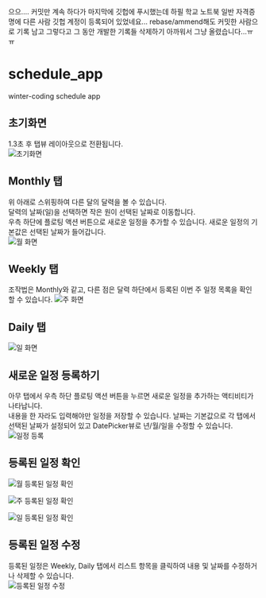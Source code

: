 으으.... 커밋만 계속 하다가 마지막에 깃헙에 푸시했는데 하필 학교 노트북 일반 자격증명에 다른 사람 깃헙 계정이 등록되어 있었네요...
rebase/ammend해도 커밋한 사람으로 기록 남고 그렇다고 그 동안 개발한 기록들 삭제하기 아까워서 그냥 올렸습니다...ㅠㅠ

# schedule_app
winter-coding schedule app

## 초기화면
1.3초 후 탭뷰 레이아웃으로 전환됩니다.<br>
![초기화면](http://postfiles7.naver.net/MjAxODExMDlfMjY1/MDAxNTQxNzQwNjE1MzY2.xsnMe5SdBzNBgfJH6G1kz4HpKPyq7zpdTUr7UROe96Ag.7_j-5o4U9NaCz3yZCafa9XP51yjxyM9lW0bNv_-vj0wg.PNG.dragon20002/image_5035105451541740482332.png?type=w580)

## Monthly 탭
위 아래로 스위핑하여 다른 달의 달력을 볼 수 있습니다.<br>
달력의 날짜(일)을 선택하면 작은 원이 선택된 날짜로 이동합니다.<br>
우측 하단에 플로팅 액션 버튼으로 새로운 일정을 추가할 수 있습니다. 새로운 일정의 기본값은 선택된 날짜가 들어갑니다.<br>
![월 화면](http://postfiles6.naver.net/MjAxODExMDlfMTk3/MDAxNTQxNzQwNjE1OTcz.lMaWma4ySYQ1djRYSdYqJtB2C4yh56BuVyYiPW8zZ_cg._ZJmGifXYf552efFRC24GFSY63-UeBCMvODpIFRNFx8g.PNG.dragon20002/image_8013112311541740482332.png?type=w580)

## Weekly 탭
조작법은 Monthly와 같고, 다른 점은 달력 하단에서 등록된 이번 주 일정 목록을 확인할 수 있습니다.
![주 화면](http://postfiles3.naver.net/MjAxODExMDlfMTky/MDAxNTQxNzQwNjE2Mzk5._n5hNun5FvCSIl0C7KbGPo-lMyeO1cJM4VFNmoTv-MEg.v3ZbomcwlrzsukJACUgak6p8fdC6yAxgy-gYQyjRLyUg.PNG.dragon20002/image_5448224831541740482332.png?type=w580)

## Daily 탭
![일 화면](http://postfiles15.naver.net/MjAxODExMDlfMTUz/MDAxNTQxNzQwNjE2OTE5.2b8VQlDxAeKrI22XfzvCZCp7ty3XMOl5dUOpfYjYUnIg.8cKmfYIiVtfbJz_6kEHLS_LJZHwrB6BaWPDqtmGkjCwg.PNG.dragon20002/image_5435113051541740482332.png?type=w580)

## 새로운 일정 등록하기
아무 탭에서 우측 하단 플로팅 액션 버튼을 누르면 새로운 일정을 추가하는 액티비티가 나타납니다.<br>
내용을 한 자라도 입력해야만 일정을 저장할 수 있습니다. 날짜는 기본값으로 각 탭에서 선택된 날짜가 설정되어 있고 DatePicker뷰로 년/월/일을 수정할 수 있습니다.<br>
![일정 등록](http://postfiles7.naver.net/MjAxODExMDlfOTQg/MDAxNTQxNzQwNjE3NDE1.W4eFyqTtbF6XJVUZVzq4uYMnAJhLs8Dx-2RI10spy8Ag.2S8SkZo1vTYqORM3mxgkvwXkzKqyDyCXbiC4B7koQZ8g.PNG.dragon20002/image_6220454431541740482333.png?type=w580)

## 등록된 일정 확인
![월 등록된 일정 확인](http://postfiles3.naver.net/MjAxODExMDlfMjgg/MDAxNTQxNzQwNjE4MDc4.1_rQO4wMlJdAz48AmF2darUNtLKMfOXKg4h9CvKOUTog.T4G6ibaS5hezYkEDaQnZuDszygxVNJkhVMaifEeArIQg.PNG.dragon20002/image_368234901541740482333.png?type=w580)

![주 등록된 일정 확인](http://postfiles6.naver.net/MjAxODExMDlfMjQ4/MDAxNTQxNzQwNjE4NjA2.NpJKSffr9BLnHvNS10mjJVUdQ6c31ZRJkvLqcHGv3HIg.L5jpmiUZ08fBT1IO6VC-gI2YgxIuhWaKeX-9ftcTBzAg.PNG.dragon20002/image_6235795871541740482333.png?type=w580)

![일 등록된 일정 확인](http://postfiles9.naver.net/MjAxODExMDlfMTQ4/MDAxNTQxNzQwNjE5MTU0.dBLfJv4NeiJDaBBd8C2qpxvMwMqUW0CfFBgZGx5xD2gg.iUtXbpUiANP2H6n-_rtnTRqEyCaaiEcYbKpYZXhnhwgg.PNG.dragon20002/image_5578434491541740482333.png?type=w580)

## 등록된 일정 수정
등록된 일정은 Weekly, Daily 탭에서 리스트 항목을 클릭하여 내용 및 날짜를 수정하거나 삭제할 수 있습니다.<br>
![등록된 일정 수정](http://postfiles1.naver.net/MjAxODExMDlfMTAy/MDAxNTQxNzQwNjE5NjA0.NbxTTdQr9k6xSk0UKwuZ_cRIIUuk29aiigdgrK-sl4cg.qt2ppzmb6Zqg6UzFiLkVUqFw9TGQxIVaGoosfuleDY8g.PNG.dragon20002/image_7444942971541740482333.png?type=w580)



